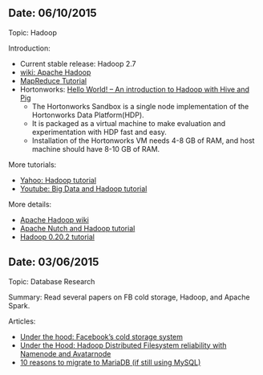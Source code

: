Date: 06/10/2015
-----

Topic: Hadoop

Introduction:

 - Current stable release: Hadoop 2.7
 - <a href="http://en.wikipedia.org/wiki/Apache_Hadoop">wiki: Apache Hadoop</a>
 - <a href="http://hadoop.apache.org/docs/current/hadoop-mapreduce-client/hadoop-mapreduce-client-core/MapReduceTutorial.html">MapReduce Tutorial</a>
 - Hortonworks: <a href="http://hortonworks.com/hadoop-tutorial/hello-world-an-introduction-to-hadoop-hcatalog-hive-and-pig/">Hello World! – An introduction to Hadoop with Hive and Pig</a>
   - The Hortonworks Sandbox is a single node implementation of the Hortonworks Data Platform(HDP). 
   - It is packaged as a virtual machine to make evaluation and experimentation with HDP fast and easy.
   - Installation of the Hortonworks VM needs 4-8 GB of RAM, and host machine should have 8-10 GB of RAM.

More tutorials:
 - <a href="https://developer.yahoo.com/hadoop/tutorial/index.html">Yahoo: Hadoop tutorial</a>
 - <a href="https://www.youtube.com/watch?v=A02SRdyoshM">Youtube: Big Data and Hadoop tutorial</a>

More details:
 - <a href="http://wiki.apache.org/hadoop/">Apache Hadoop wiki</a>
 - <a href="https://wiki.apache.org/nutch/NutchHadoopTutorial">Apache Nutch and Hadoop tutorial</a>
 - <a href="http://hadooptutorial.wikispaces.com/Hadoop">Hadoop 0.20.2 tutorial</a>


Date: 03/06/2015
-----

Topic: Database Research

Summary: Read several papers on FB cold storage, Hadoop, and Apache Spark.

Articles: 

 - <a href="https://code.facebook.com/posts/1433093613662262/-under-the-hood-facebook-s-cold-storage-system-/?hn=1">Under the hood: Facebook’s cold storage system </a>
 - <a href="https://code.facebook.com/posts/378953568900147/under-the-hood-hadoop-distributed-filesystem-reliability-with-namenode-and-avatarnode/">Under the Hood: Hadoop Distributed Filesystem reliability with Namenode and Avatarnode </a>
 - <a href="https://seravo.fi/2015/10-reasons-to-migrate-to-mariadb-if-still-using-mysql">10 reasons to migrate to MariaDB (if still using MySQL)</a>






